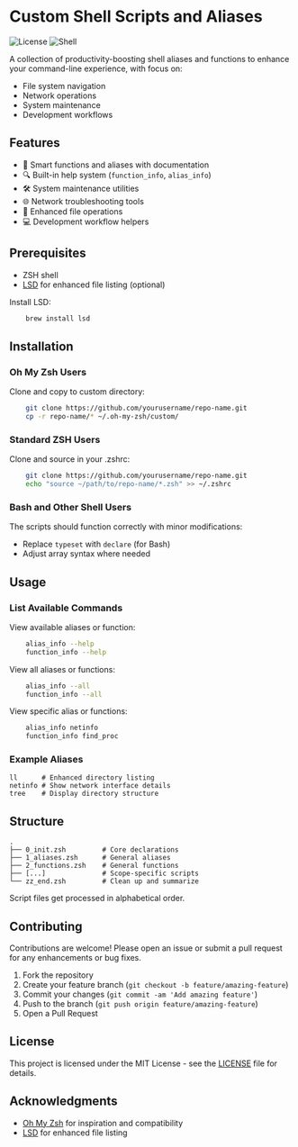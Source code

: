 # Custom Shell Scripts and Aliases

![License](https://img.shields.io/badge/license-MIT-blue.svg)
![Shell](https://img.shields.io/badge/shell-zsh-green.svg)

A collection of productivity-boosting shell aliases and functions to enhance your command-line experience, with focus on:
- File system navigation
- Network operations
- System maintenance
- Development workflows

## Features

- 🚀 Smart functions and aliases with documentation
- 🔍 Built-in help system (`function_info`, `alias_info`)
- 🛠 System maintenance utilities
- 🌐 Network troubleshooting tools
- 📁 Enhanced file operations
- 💻 Development workflow helpers

## Prerequisites

- ZSH shell
- [LSD](https://github.com/lsd-rs/lsd) for enhanced file listing (optional)

Install LSD:
```bash
    brew install lsd
```

## Installation

### Oh My Zsh Users

Clone and copy to custom directory:
```bash
    git clone https://github.com/yourusername/repo-name.git
    cp -r repo-name/* ~/.oh-my-zsh/custom/
```

### Standard ZSH Users

Clone and source in your .zshrc:
```bash
    git clone https://github.com/yourusername/repo-name.git
    echo "source ~/path/to/repo-name/*.zsh" >> ~/.zshrc
```

### Bash and Other Shell Users
The scripts should function correctly with minor modifications:
- Replace `typeset` with `declare` (for Bash)
- Adjust array syntax where needed

## Usage

### List Available Commands

View available aliases or function:
```bash
    alias_info --help
    function_info --help
```

View all aliases or functions:
```bash
    alias_info --all
    function_info --all
```

View specific alias or functions:
```bash
    alias_info netinfo
    function_info find_proc
```

### Example Aliases

    ll      # Enhanced directory listing
    netinfo # Show network interface details
    tree    # Display directory structure

## Structure

    .
    ├── 0_init.zsh         # Core declarations
    ├── 1_aliases.zsh      # General aliases
    ├── 2_functions.zsh    # General functions
    ├── [...]              # Scope-specific scripts
    └── zz_end.zsh         # Clean up and summarize

Script files get processed in alphabetical order.

## Contributing

Contributions are welcome! Please open an issue or submit a pull request for any enhancements or bug fixes.

1. Fork the repository
2. Create your feature branch (`git checkout -b feature/amazing-feature`)
3. Commit your changes (`git commit -am 'Add amazing feature'`)
4. Push to the branch (`git push origin feature/amazing-feature`)
5. Open a Pull Request

## License

This project is licensed under the MIT License - see the [LICENSE](LICENSE) file for details.

## Acknowledgments

- [Oh My Zsh](https://ohmyz.sh/) for inspiration and compatibility
- [LSD](https://github.com/lsd-rs/lsd) for enhanced file listing
